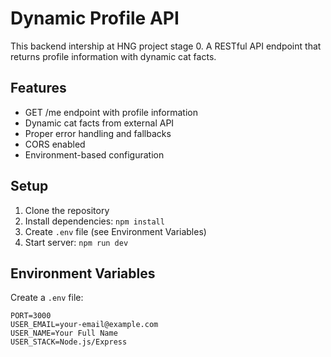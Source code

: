 # Dynamic Profile API

This backend intership at HNG project stage 0.
A RESTful API endpoint that returns profile information with dynamic cat facts.

## Features

- GET /me endpoint with profile information
- Dynamic cat facts from external API
- Proper error handling and fallbacks
- CORS enabled
- Environment-based configuration

## Setup

1. Clone the repository
2. Install dependencies: `npm install`
3. Create `.env` file (see Environment Variables)
4. Start server: `npm run dev`

## Environment Variables

Create a `.env` file:
```env
PORT=3000
USER_EMAIL=your-email@example.com
USER_NAME=Your Full Name
USER_STACK=Node.js/Express